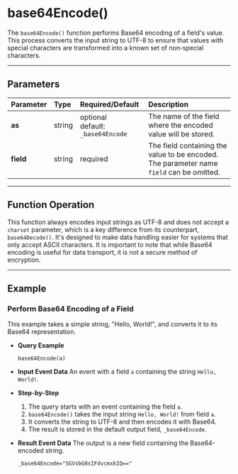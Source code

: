 # base64Encode()

The `base64Encode()` function performs Base64 encoding of a field's value. This process converts the input string to UTF-8 to ensure that values with special characters are transformed into a known set of non-special characters.

***

## Parameters

| Parameter | Type | Required/Default | Description |
| :--- | :--- | :--- | :--- |
| **as** | string | optional <br> default: `_base64Encode` | The name of the field where the encoded value will be stored. |
| **field** | string | required | The field containing the value to be encoded. The parameter name `field` can be omitted. |

***

## Function Operation

This function always encodes input strings as UTF-8 and does not accept a `charset` parameter, which is a key difference from its counterpart, `base64Decode()`. It's designed to make data handling easier for systems that only accept ASCII characters. It is important to note that while Base64 encoding is useful for data transport, it is not a secure method of encryption.

***

## Example

### Perform Base64 Encoding of a Field

This example takes a simple string, "Hello, World!", and converts it to its Base64 representation.

* **Query Example**
    ```
    base64Encode(a)
    ```

* **Input Event Data**
    An event with a field `a` containing the string `Hello, World!`.

* **Step-by-Step**
    1.  The query starts with an event containing the field `a`.
    2.  `base64Encode()` takes the input string `Hello, World!` from field `a`.
    3.  It converts the string to UTF-8 and then encodes it with Base64.
    4.  The result is stored in the default output field, `_base64Encode`.

* **Result Event Data**
    The output is a new field containing the Base64-encoded string.
    ```
    _base64Encode="SGVsbG8sIFdvcmxkIQ=="
    ```